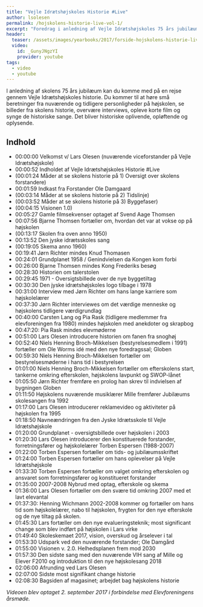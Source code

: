 ```yaml
---
title: "Vejle Idrætshøjskoles Historie #Live"
author: lsolesen
permalink: /hojskolens-historie-live-vol-1/
excerpt: "Foredrag i anledning af Vejle Idrætshøjskoles 75 års jubilæum og Elevforeningens elevmøde 2017. I Vejle Idrætshøjskoles Historie #Live var der besøg på scenen af en masse af de personligheder, der har været med til at skabe højskolen."
header:
  teaser: /assets/images/yearbooks/2017/forside-hojskolens-historie-live.png
  video:
    id: _GunyJNgzYI
    provider: youtube
tags:
  - video
  - youtube
---
```


I anledning af skolens 75 års jubilæum kan du komme med på en rejse gennem Vejle Idrætshøjskoles historie. Du kommer til at høre små beretninger fra nuværende og tidligere personligheder på højskolen, se billeder fra skolens historie, overvære interviews, opleve korte film og synge de historiske sange. Det bliver historiske oplivende, opløftende og oplysende.

## Indhold

- 00:00:00 Velkomst v/ Lars Olesen (nuværende viceforstander på Vejle Idrætshøjskole)
- 00:00:52 Indholdet af Vejle Idrætshøjskoles Historie #Live
- (00:01:24 Måder at se skolens historie på 1) Oversigt over skolens forstandere)
- 00:01:59 Indkast fra Forstander Ole Damgaard
- (00:03:14 Måder at se skolens historie på 2) Tidslinje)
- (00:03:52 Måder at se skolens historie på 3) Byggefaser) 
- (00:04:15 Visionen 1.0)
- 00:05:27 Gamle filmsekvenser optaget af Svend Aage Thomsen
- 00:07:56 Bjarne Thomsen fortæller om, hvordan det var at vokse op på højskolen
- (00:13:17 Skolen fra oven anno 1950)
- 00:13:52 Den jyske idrætsskoles sang
- (00:19:05 Skema anno 1960)
- 00:19:41 Jørn Richter mindes Knud Thomasen 
- 00:24:01 Grundplanet 1958 / Genindvielsen da Kongen kom forbi
- 00:26:00 Bjarne Thomsen mindes Kong Frederiks besøg
- 00:28:30 Historien om talerstolen
- 00:29:45 1971 - Oversigtsbillede over de nye byggetiltag
- 00:30:30 Den jyske idrætshøjskoles logo tilbage i 1978
- 00:31:00 Interview med Jørn Richter om hans lange karriere som højskolelærer
- 00:37:30 Jørn Richter interviewes om det værdige menneske og højskolens tidligere værdigrundlag
- 00:40:00 Carsten Lang og Pia Rask (tidligere medlemmer fra elevforeningen fra 1980) mindes højskolen med anekdoter og skrapbog
- 00:47:20: Pia Rask mindes elevmøderne
- 00:51:00 Lars Olesen introducere historien om fanen fra snoghøj
- 00:52:40 Niels Henning Broch-Mikkelsen (bestyrelsesmedlem i 1991) fortæller om Ole Worms idé med den nye foredragssal; Globen
- 00:59:30 Niels Henning Broch-Mikkelsen fortæller om bestyrelsesmøderne i hans tid i bestyrelsen
- 01:01:00 Niels Henning Broch-Mikkelsen fortæller om efterskolens start, tankerne omkring efterskolen, højskolens lavpunkt og SWOP-lånet
- 01:05:50 Jørn Richter fremføre en prolog han skrev til indvielsen af bygningen Globen
- 01:11:50 Højskolens nuværende musiklærer Mille fremfører Jubilæums skolesangen fra 1992
- 01:17:00 Lars Olesen introducerer reklamevideo og aktiviteter på højskolen fra 1995
- 01:18:50 Navneændringen fra den Jyske Idrætsskole til Vejle Idrætshøjskole
- 01:20:00 Grundplanet - oversigtsbillede over højskolen i 2003
- 01:20:30 Lars Olesen introducerer den konstituerede forstander, forretningsfører og højskolelærer Torben Espersen (1988-2007)
- 01:22:00 Torben Espersen fortæller om tids- og jubilæumsskriftet
- 01:24:00 Torben Espersen fortæller om hans oplevelser på Vejle Idrætshøjskole
- 01:33:30 Torben Espersen fortæller om valget omkring efterskolen og ansvaret som forretningsfører og konstitueret forstander
- 01:35:00 2007-2008 Nybrud med optag, efterskole og skema
- 01:36:00 Lars Olesen fortæller om den svære tid omkring 2007 med et lavt elevantal
- 01:37:30: Henning Wichmann 2002-2008 kommer og fortæller om hans tid som højskolelærer, nabo til højskolen, frygten for den nye efterskole og de nye tiltag på skolen.
- 01:45:30 Lars fortæller om den nye evalueringsteknik; most significant change som blev indført på højskolen i Lars virke
- 01:49:40 Skoleskemaet 2017, vision, overskud og årselever i tal
- 01:53:30 Udspark ved den nuværende forstander; Ole Damgård
- 01:55:00 Visionen v. 2.0. Helhedsplanen frem mod 2030
- 01:57:30 Den sidste sang med den nuværende VIH sang af Mille og Elever F2010 og introduktion til den nye højskolesang 2018
- 02:06:00 Afrunding ved Lars Olesen
- 02:07:00 Sidste most signifikant change historie
- 02:08:30 Bagsiden af magasinet; arbejdet bag højskolens historie

_Videoen blev optaget 2. september 2017 i forbindelse med Elevforeningens årsmøde._
